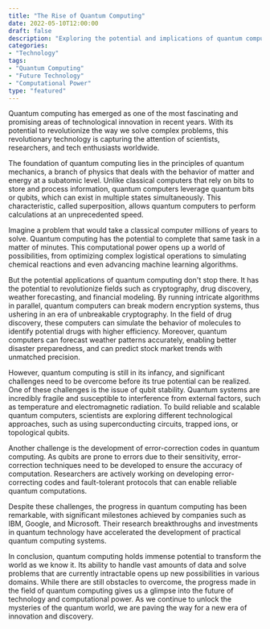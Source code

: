 ```yaml
---
title: "The Rise of Quantum Computing"
date: 2022-05-10T12:00:00
draft: false
description: "Exploring the potential and implications of quantum computing in the modern era."
categories:
- "Technology"
tags:
- "Quantum Computing"
- "Future Technology"
- "Computational Power"
type: "featured"
---
```


Quantum computing has emerged as one of the most fascinating and promising areas of technological innovation in recent years. With its potential to revolutionize the way we solve complex problems, this revolutionary technology is capturing the attention of scientists, researchers, and tech enthusiasts worldwide.

The foundation of quantum computing lies in the principles of quantum mechanics, a branch of physics that deals with the behavior of matter and energy at a subatomic level. Unlike classical computers that rely on bits to store and process information, quantum computers leverage quantum bits or qubits, which can exist in multiple states simultaneously. This characteristic, called superposition, allows quantum computers to perform calculations at an unprecedented speed.

Imagine a problem that would take a classical computer millions of years to solve. Quantum computing has the potential to complete that same task in a matter of minutes. This computational power opens up a world of possibilities, from optimizing complex logistical operations to simulating chemical reactions and even advancing machine learning algorithms.

But the potential applications of quantum computing don't stop there. It has the potential to revolutionize fields such as cryptography, drug discovery, weather forecasting, and financial modeling. By running intricate algorithms in parallel, quantum computers can break modern encryption systems, thus ushering in an era of unbreakable cryptography. In the field of drug discovery, these computers can simulate the behavior of molecules to identify potential drugs with higher efficiency. Moreover, quantum computers can forecast weather patterns accurately, enabling better disaster preparedness, and can predict stock market trends with unmatched precision.

However, quantum computing is still in its infancy, and significant challenges need to be overcome before its true potential can be realized. One of these challenges is the issue of qubit stability. Quantum systems are incredibly fragile and susceptible to interference from external factors, such as temperature and electromagnetic radiation. To build reliable and scalable quantum computers, scientists are exploring different technological approaches, such as using superconducting circuits, trapped ions, or topological qubits.

Another challenge is the development of error-correction codes in quantum computing. As qubits are prone to errors due to their sensitivity, error-correction techniques need to be developed to ensure the accuracy of computation. Researchers are actively working on developing error-correcting codes and fault-tolerant protocols that can enable reliable quantum computations.

Despite these challenges, the progress in quantum computing has been remarkable, with significant milestones achieved by companies such as IBM, Google, and Microsoft. Their research breakthroughs and investments in quantum technology have accelerated the development of practical quantum computing systems.

In conclusion, quantum computing holds immense potential to transform the world as we know it. Its ability to handle vast amounts of data and solve problems that are currently intractable opens up new possibilities in various domains. While there are still obstacles to overcome, the progress made in the field of quantum computing gives us a glimpse into the future of technology and computational power. As we continue to unlock the mysteries of the quantum world, we are paving the way for a new era of innovation and discovery.
